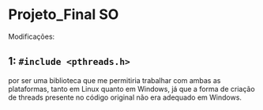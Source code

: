 # Projeto_Final SO

Modificações:

## 1: `#include <pthreads.h>` 
por ser uma biblioteca que me permitiria trabalhar com ambas as plataformas, tanto 
em Linux quanto em Windows, já que a forma de criação de threads presente no código 
original não era adequado em Windows.





